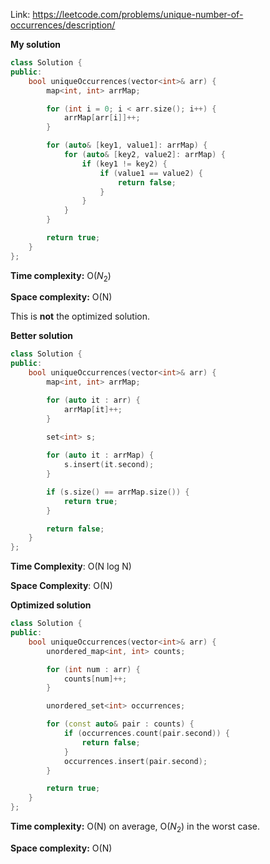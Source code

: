 Link: https://leetcode.com/problems/unique-number-of-occurrences/description/

**My solution**

```cpp
class Solution {
public:
    bool uniqueOccurrences(vector<int>& arr) {
        map<int, int> arrMap;

        for (int i = 0; i < arr.size(); i++) {
            arrMap[arr[i]]++;
        }

        for (auto& [key1, value1]: arrMap) {
            for (auto& [key2, value2]: arrMap) {
                if (key1 != key2) {
                    if (value1 == value2) {
                        return false;
                    }
                }
            }
        }

        return true;
    }
};
```

**Time complexity:** O($N_{2}$)

**Space complexity:** O(N)

This is **not** the optimized solution.

**Better solution**

```cpp
class Solution {
public:
    bool uniqueOccurrences(vector<int>& arr) {
        map<int, int> arrMap;

        for (auto it : arr) {
            arrMap[it]++;
        }

        set<int> s;
        
        for (auto it : arrMap) {
            s.insert(it.second);
        }

        if (s.size() == arrMap.size()) {
            return true;
        }

        return false;
    }
};
```

**Time Complexity**: O(N log N)

**Space Complexity**: O(N)

**Optimized solution**

```cpp
class Solution {
public:
    bool uniqueOccurrences(vector<int>& arr) {
        unordered_map<int, int> counts;

        for (int num : arr) {
            counts[num]++;
        }

        unordered_set<int> occurrences;

        for (const auto& pair : counts) {
            if (occurrences.count(pair.second)) {
                return false;
            }
            occurrences.insert(pair.second);
        }

        return true;
    }
};
```

**Time complexity:** O(N) on average, O($N_{2}$) in the worst case.

**Space complexity:** O(N)